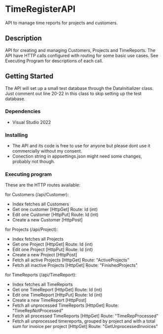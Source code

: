 # TimeRegisterAPI

API to manage time reports for projects and customers.

## Description

API for creating and managing Customers, Projects and TimeReports. The API have HTTP calls configured with routing for some 
basic use cases. See Executing Program for descriptions of each call.

## Getting Started

The API will set up a small test database through the DataInitializer class. Just comment out line 20-22 in this class to skip setting up the test database.

### Dependencies

* Visual Studio 2022

### Installing

* The API and its code is free to use for anyone but please dont use it commercially without my consent.
* Conection string in appsettings.json might need some changes, probably not though. 

### Executing program
 These are the HTTP routes available:
 
 for Customers (/api/Customer):
* Index fetches all Customers
* Get one customer [HttpGet] Route: Id (int)
* Edit one Customer [HttpPut] Route: Id (int)
* Create a new Customer [HttpPost] 

for Projects (/api/Project):
* Index fetches all Projects
* Get one Project [HttpGet] Route: Id (int)
* Edit one Project [HttpPut] Route: Id (int)
* Create a new Project [HttpPost]
* Fetch all active Projects [HttpGet] Route: "ActiveProjects"
* Fetch all inactive Projects [HttpGet] Route: "FinishedProjects"

for TimeReports (/api/TimeReport):
* Index fetches all TimeReports
* Get one TimeReport [HttpGet] Route: Id (int)
* Edit one TimeReport [HttpPut] Route: Id (int)
* Create a new TimeReport [HttpPost]
* Fetch all unprocessed TimeReports [HttpGet] Route: "TimeRepNotProcessed"
* Fetch all processed TimeReports [HttpGet] Route: "TimeRepProcessed"
* Fetch all unprocessed timereports, grouped by project and with a total sum for invoice per project [HttpGet] Route: "GetUnprocessedInvoices"
```

```
